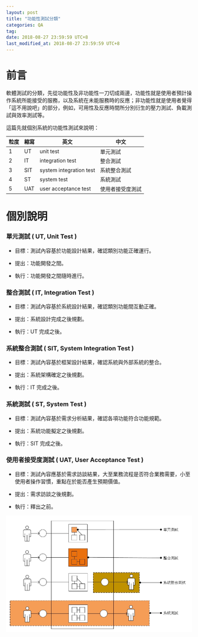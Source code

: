 ```yaml
---
layout: post
title: "功能性測試分類"
categories: QA
tag: 
date: 2018-08-27 23:59:59 UTC+8 
last_modified_at: 2018-08-27 23:59:59 UTC+8 
---
```


# 前言

 軟體測試的分類，先從功能性及非功能性一刀切成兩邊，功能性就是使用者預計操作系統所能接受的服務，以及系統在未能服務時的反應；非功能性就是使用者覺得「這不用說吧」的部分，例如，可用性及反應時間所分別衍生的壓力測試、負載測試與效率測試等。

 這篇先就個別系統的功能性測試來說明：

 |粒度|縮寫|英文|中文
 |---|---|---|---
 |1  |UT  |unit test                  |單元測試
 |2  |IT  |integration test           |整合測試
 |3  |SIT |system integration test    |系統整合測試
 |4  |ST  |system test                |系統測試
 |5  |UAT |user acceptance test       |使用者接受度測試

# 個別說明

### 單元測試 ( UT, Unit Test )

  * 目標：測試內容基於功能設計結果，確認類別功能正確運行。

  * 提出：功能開發之間。

  * 執行：功能開發之間隨時進行。

### 整合測試 ( IT, Integration Test )

  * 目標：測試內容基於系統設計結果，確認類別功能間互動正確。

  * 提出：系統設計完成之後規劃。

  * 執行：UT 完成之後。

### 系統整合測試 ( SIT, System Integration Test )

 * 目標：測試內容基於框架設計結果，確認系統與外部系統的整合。

 * 提出：系統架構確定之後規劃。

 * 執行：IT 完成之後。

### 系統測試 ( ST, System Test )

 * 目標：測試內容基於需求分析結果，確認各項功能符合功能規範。
 
 * 提出：系統功能擬定之後規劃。
 
 * 執行：SIT 完成之後。

### 使用者接受度測試 ( UAT, User Acceptance Test )

 * 目標：測試內容應基於需求訪談結果，大至業務流程是否符合業務需要，小至使用者操作習慣，重點在於能否產生預期價值。
 
 * 提出：需求訪談之後規劃。
 
 * 執行：釋出之前。

![TypeOfTesting](/assets/2018-08-27/TypeOfTesting.jpg)